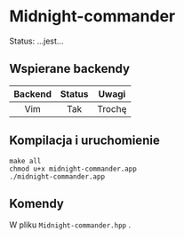 # Midnight-commander
Status: ...jest...

## Wspierane backendy

| Backend | Status          | Uwagi                                                         |
|:-------:|:---------------:|:---------------------------------------------------------------:|
| Vim     | Tak                                                           | Trochę

## Kompilacja i uruchomienie

```
make all
chmod u+x midnight-commander.app
./midnight-commander.app
```
## Komendy

W pliku `Midnight-commander.hpp` .


